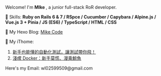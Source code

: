 Welcome! I'm <strong> MIke </strong>, a junior full-stack RoR developer.

📔 Skills:
<strong> Ruby on Rails 6 & 7 / RSpce / Cucumber / Capybara / Alpine.js / Vue.js 3 + Pinia / JS (ES6) / TypeScript / HTML / CSS </strong>

📙 My Hexo Blog: <a href="https://wl02599509.github.io/"> Mike Code </a>

📗 My iThome:
<ol>
<li><a href="https://ithelp.ithome.com.tw/users/20149089/ironman/4955"> 新手也能懂的自動化測試，讓測試帶你飛！</a></li>
<li><a href="https://ithelp.ithome.com.tw/users/20149089/ironman/6583"> 淺嚐 Docker：新手莫慌、漫乘鯨魚 </a></li>
</ol>
Here's my Email: wl02599509@gmail.com
